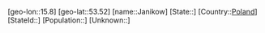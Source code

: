 ﻿---
location: [53.52,15.8]
type: City
tags:
- geo/City


SpocWebEntityId: 31159
isDeleted: false
confidential: public

---
[geo-lon::15.8]
[geo-lat::53.52]
[name::Janikow]
[State::]
[Country::[Poland](geo/Continent/Europe/Poland.md)]
[StateId::]
[Population::]
[Unknown::]


